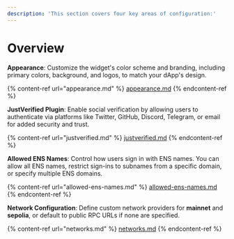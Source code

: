 ```yaml
---
description: 'This section covers four key areas of configuration:'
---
```


# Overview

**Appearance**: Customize the widget's color scheme and branding, including primary colors, background, and logos, to match your dApp's design.

{% content-ref url="appearance.md" %}
[appearance.md](appearance.md)
{% endcontent-ref %}

**JustVerified Plugin**: Enable social verification by allowing users to authenticate via platforms like Twitter, GitHub, Discord, Telegram, or email for added security and trust.

{% content-ref url="justverified.md" %}
[justverified.md](justverified.md)
{% endcontent-ref %}

**Allowed ENS Names**: Control how users sign in with ENS names. You can allow all ENS names, restrict sign-ins to subnames from a specific domain, or specify multiple ENS domains.

{% content-ref url="allowed-ens-names.md" %}
[allowed-ens-names.md](allowed-ens-names.md)
{% endcontent-ref %}

**Network Configuration**: Define custom network providers for **mainnet** and **sepolia**, or default to public RPC URLs if none are specified.

{% content-ref url="networks.md" %}
[networks.md](networks.md)
{% endcontent-ref %}

